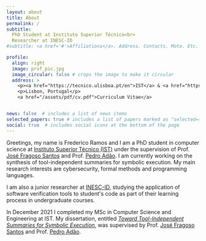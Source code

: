 ```yaml
---
layout: about
title: About
permalink: /
subtitle: 
  PhD Student at Instituto Superior Técnico<br> 
  Researcher at INESC-ID
#subtitle: <a href='#'>Affiliations</a>. Address. Contacts. Moto. Etc.

profile:
  align: right  
  image: prof_pic.jpg
  image_circular: false # crops the image to make it circular
  address: >
    <p><a href="https://tecnico.ulisboa.pt/en">IST</a> & <a href="https://www.inesc-id.pt">INESC-ID</a></p>
    <p>Lisbon, Portugal</p>
    <a href="/assets/pdf/cv.pdf">Curriculum Vitae</a>


news: false  # includes a list of news items
selected_papers: true # includes a list of papers marked as "selected={true}"
social: true  # includes social icons at the bottom of the page
---
```


Greetings, my name is Frederico Ramos and I am a PhD student in computer science at <a href="https://tecnico.ulisboa.pt/en">Instituto Superior Técnico (IST)</a> under the supervision of Prof. <a href="https://web.ist.utl.pt/jose.fragoso">José Fragoso Santos</a> and Prof. <a href="https://www.math.tecnico.ulisboa.pt/~padao/">Pedro Adão</a>. I am currently working on the synthesis of tool-independent summaries for symbolic execution. My main research interests are cybersecurity, formal methods and programming languages.

I am also a junior researcher at <a href="https://www.inesc-id.pt">INESC-ID</a>, studying the application of software verification tools to student's code as part of their learning process in undergraduate courses.



In December 2021 I completed my MSc in Computer Science and Engineering at IST. My dissertation, entitled <i><a href="https://fenix.tecnico.ulisboa.pt/cursos/meic-a/dissertacao/1128253548922710">Toward Tool-Independent Summaries for Symbolic Execution</a></i>, was supervised by Prof. <a href="https://web.ist.utl.pt/jose.fragoso">José Fragoso Santos</a> and Prof. <a href="https://www.math.tecnico.ulisboa.pt/~padao/">Pedro Adão</a>.
